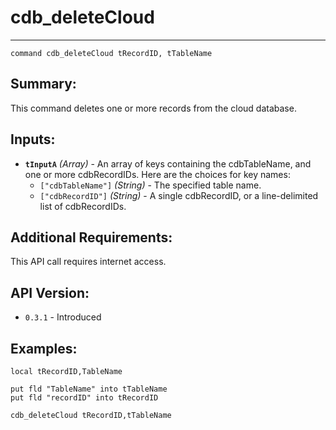 # cdb_deleteCloud
---
```
command cdb_deleteCloud tRecordID, tTableName
```
## Summary:
This command deletes one or more records from the cloud database.

## Inputs:
* **`tInputA`** *(Array)* - An array of keys containing the cdbTableName, and one or more cdbRecordIDs. Here are the choices for key names:
    * `["cdbTableName"]` *(String)* - The specified table name.
    * `["cdbRecordID"]` *(String)* - A single cdbRecordID, or a line-delimited list of cdbRecordIDs.

## Additional Requirements:
This API call requires internet access.

## API Version:
* `0.3.1` - Introduced

## Examples:
```
local tRecordID,TableName

put fld "TableName" into tTableName
put fld "recordID" into tRecordID

cdb_deleteCloud tRecordID,tTableName
```